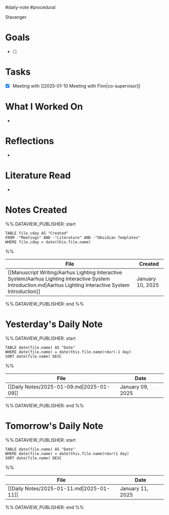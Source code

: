 #daily-note #procedural 

Stavanger
# Goals

- [ ] 

# Tasks

- [x] Meeting with [[2025-01-10 Meeting with Finn|co-supervisor]]

# What I Worked On

- 

# Reflections

- 

# Literature Read

- 

# Notes Created


%% DATAVIEW_PUBLISHER: start
```dataview
TABLE file.cday AS "Created"
FROM -"Meetings" AND -"Literature" AND -"Obsidian Templates"
WHERE file.cday = date(this.file.name)
```
%%

| File                                                                                                                                                          | Created          |
| ------------------------------------------------------------------------------------------------------------------------------------------------------------- | ---------------- |
| [[Manuscript Writing/Aarhus Lighting Interactive System/Aarhus Lighting Interactive System Introduction.md\|Aarhus Lighting Interactive System Introduction]] | January 10, 2025 |

%% DATAVIEW_PUBLISHER: end %%

# Yesterday's Daily Note

%% DATAVIEW_PUBLISHER: start
```dataview
TABLE date(file.name) AS "Date"
WHERE date(file.name) = date(this.file.name)+dur(-1 day)
SORT date(file.name) DESC
```
%%

| File                                      | Date             |
| ----------------------------------------- | ---------------- |
| [[Daily Notes/2025-01-09.md\|2025-01-09]] | January 09, 2025 |

%% DATAVIEW_PUBLISHER: end %%
# Tomorrow's Daily Note

%% DATAVIEW_PUBLISHER: start
```dataview
TABLE date(file.name) AS "Date"
WHERE date(file.name) = date(this.file.name)+dur(1 day)
SORT date(file.name) DESC
```
%%

| File                                      | Date             |
| ----------------------------------------- | ---------------- |
| [[Daily Notes/2025-01-11.md\|2025-01-11]] | January 11, 2025 |

%% DATAVIEW_PUBLISHER: end %%


